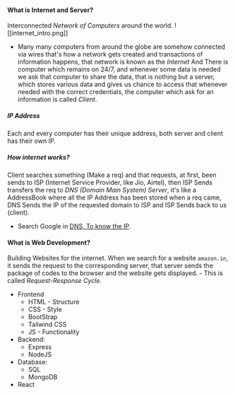 #### What is Internet and Server?
Interconnected *Network of Computers* around the world.
![[internet_intro.png]]
- Many many computers from around the globe are somehow connected via wires that's how a network gets created and transactions of information happens, that network is known as the *Internet*
And There is computer which remains on 24/7, and whenever some data is needed we ask that computer to share the data, that is nothing but a server, which stores various data and gives us chance to access that whenever needed with the correct credentials, the computer which ask for an information is called *Client*.

##### IP Address
Each and every computer has their unique address, both server and client has their own IP.
##### How internet works?
Client searches something (Make a req) and that requests, at first, been sends to ISP (Internet Service Provider, like Jio, Airtel), then ISP Sends transfers the req to *DNS (Domain Main System) Server*, it's like a AddressBook where all the IP Address has been stored when a req came, DNS Sends the IP of the requested domain to ISP and ISP Sends back to us (client).
- Search Google in [DNS, To know the IP](https://www.nslookup.io/).

#### What is Web Development?
Building Websites for the internet.
When we search for a website `amazon.in`, it sends the request to the corresponding server, that server sends the package of codes to the browser and the website gets displayed. - This is called *Request-Response Cycle.*
- Frontend
	- HTML - Structure
	- CSS - Style
	- BootStrap
	- Tailwind CSS
	- JS - Functionality
- Backend:
	- Express
	- NodeJS
- Database:
	- SQL
	- MongoDB
- React

